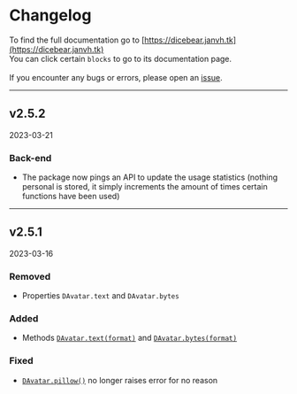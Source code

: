 # Changelog
To find the full documentation go to [https://dicebear.janvh.tk](https://dicebear.janvh.tk) \
You can click certain `blocks` to go to its documentation page. \
\
If you encounter any bugs or errors, please open an [issue](https://github.com/jvherck/dicebear/issues). 


---


## v2.5.2
2023-03-21

### Back-end
- The package now pings an API to update the usage statistics (nothing personal is stored, it simply increments the 
amount of times certain functions have been used)


---


## v2.5.1
2023-03-16

### Removed
- Properties `DAvatar.text` and `DAvatar.bytes`

### Added
- Methods [`DAvatar.text(format)`](https://dicebear.janvh.tk/reference/avatar#def-text) and [`DAvatar.bytes(format)`](https://dicebear.janvh.tk/reference/avatar#def-bytes)

### Fixed
- [`DAvatar.pillow()`](https://dicebear.janvh.tk/reference/avatar#def-pillow) no longer raises error for no reason
